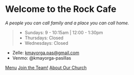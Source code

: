 <!-- _coverpage.md -->

# Welcome to the Rock Cafe

*A people you can call family and a place you can call home.*

> - Sundays: 9 - 10:15am | 12:00 - 1:30pm
> - Thursdays: Closed
> - Wednesdays: Closed

- Zelle: kmayorga.pas@gmail.com
- Venmo: @kmayorga-pasillas

[Menu](README.md)
[Join the Team!](https://forms.gle/GaLgizvFEL2XTnQD6)
[About Our Church](https://www.voeaglerock.org/)